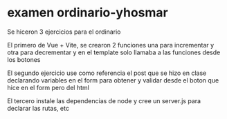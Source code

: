 # examen ordinario-yhosmar

Se hiceron 3 ejercicios para el ordinario

El primero de Vue + Vite, se crearon 2 funciones una para incrementar y otra para decrementar y en el template solo llamaba a las funciones desde los botones

El segundo ejercicio use como referencia el post que se hizo en clase declarando variables en el form para obtener y validar desde el boton que hice en el form pero del html

El tercero instale las dependencias de node y cree un server.js para declarar las rutas, etc